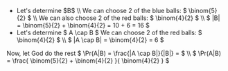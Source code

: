 <ul>
<li> Let's determine $B$ \\
We can choose 2 of the blue balls: $ \binom{5}{2} $ \\
We can also choose 2 of the red balls: $ \binom{4}{2} $ \\
$ |B| = \binom{5}{2} + \binom{4}{2} = 10 + 6 = 16 $
	<li> Let's determine $ A \cap B $
	      We can choose 2 of the red balls: $ \binom{4}{2} $ \\
	      $ |A \cap B| = \binom{4}{2} = 6 $
</ul>
Now, let God do the rest
$ \Pr(A|B) = \frac{|A \cap B|}{|B|} = $ \\
$ \Pr(A|B) = \frac{ \binom{5}{2} + \binom{4}{2} }{ \binom{4}{2} } $

